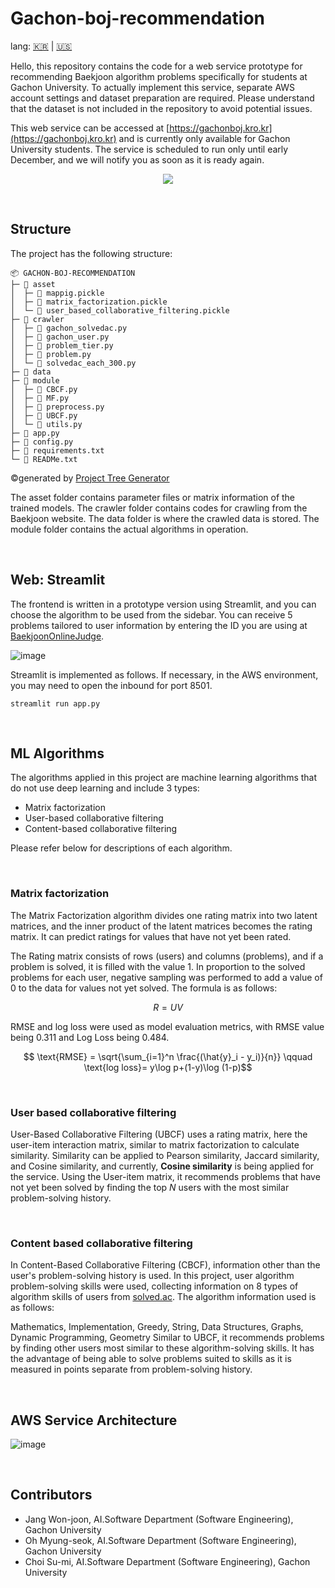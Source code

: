 # Gachon-boj-recommendation

lang: [🇰🇷](https://github.com/Orca0917/Gachon-boj-recommendation) | [🇺🇸](https://github.com/Orca0917/Gachon-boj-recommendation/blob/main/README-us.md)

Hello, this repository contains the code for a web service prototype for recommending Baekjoon algorithm problems specifically for students at Gachon University. To actually implement this service, separate AWS account settings and dataset preparation are required. Please understand that the dataset is not included in the repository to avoid potential issues.

This web service can be accessed at [https://gachonboj.kro.kr](https://gachonboj.kro.kr) and is currently only available for Gachon University students. The service is scheduled to run only until early December, and we will notify you as soon as it is ready again.

<p style="text-align: center;">
<img src="https://github.com/Orca0917/Gachon-boj-recommendation/assets/91870042/09f42896-a21f-4d80-bfdc-af547d455c2e" />
</p>

<br>


## Structure

The project has the following structure:
```
📦 GACHON-BOJ-RECOMMENDATION
├─ 📂 asset
│  ├─ 📄 mappig.pickle
│  ├─ 📄 matrix_factorization.pickle
│  └─ 📄 user_based_collaborative_filtering.pickle
├─ 📂 crawler
│  ├─ 📜 gachon_solvedac.py
│  ├─ 📜 gachon_user.py
│  ├─ 📜 problem_tier.py
│  ├─ 📜 problem.py
│  └─ 📜 solvedac_each_300.py
├─ 📂 data
├─ 📂 module
│  ├─ 📜 CBCF.py
│  ├─ 📜 MF.py
│  ├─ 📜 preprocess.py
│  ├─ 📜 UBCF.py
│  └─ 📜 utils.py
├─ 📜 app.py
├─ 📜 config.py
├─ 📄 requirements.txt
└─ 📄 READMe.txt
```
©generated by [Project Tree Generator](https://woochanleee.github.io/project-tree-generator)


The asset folder contains parameter files or matrix information of the trained models.
The crawler folder contains codes for crawling from the Baekjoon website.
The data folder is where the crawled data is stored.
The module folder contains the actual algorithms in operation.

<br>

## Web: Streamlit
The frontend is written in a prototype version using Streamlit, and you can choose the algorithm to be used from the sidebar. You can receive 5 problems tailored to user information by entering the ID you are using at [BaekjoonOnlineJudge](https://noj.am).

![image](https://github.com/Orca0917/Gachon-boj-recommendation/assets/91870042/5393dbc0-bfd6-4343-a8d5-cbf57fa0b147)

Streamlit is implemented as follows. If necessary, in the AWS environment, you may need to open the inbound for port 8501.

```absh
streamlit run app.py
```

<br>


## ML Algorithms

The algorithms applied in this project are machine learning algorithms that do not use deep learning and include 3 types:

- Matrix factorization
- User-based collaborative filtering
- Content-based collaborative filtering

Please refer below for descriptions of each algorithm.

<br>

### Matrix factorization
The Matrix Factorization algorithm divides one rating matrix into two latent matrices, and the inner product of the latent matrices becomes the rating matrix. It can predict ratings for values that have not yet been rated.

The Rating matrix consists of rows (users) and columns (problems), and if a problem is solved, it is filled with the value 1. In proportion to the solved problems for each user, negative sampling was performed to add a value of 0 to the data for values not yet solved. The formula is as follows:

$$
R = UV
$$

RMSE and log loss were used as model evaluation metrics, with RMSE value being 0.311 and Log Loss being 0.484.

$$ \text{RMSE} = \sqrt{\sum_{i=1}^n \frac{(\hat{y}_i - y_i)}{n}} \qquad \text{log loss}= y\log p+(1-y)\log (1-p)$$

<br>

### User based collaborative filtering

User-Based Collaborative Filtering (UBCF) uses a rating matrix, here the user-item interaction matrix, similar to matrix factorization to calculate similarity. Similarity can be applied to Pearson similarity, Jaccard similarity, and Cosine similarity, and currently, **Cosine similarity** is being applied for the service. Using the User-item matrix, it recommends problems that have not yet been solved by finding the top $N$ users with the most similar problem-solving history.

<br>

### Content based collaborative filtering

In Content-Based Collaborative Filtering (CBCF), information other than the user's problem-solving history is used. In this project, user algorithm problem-solving skills were used, collecting information on 8 types of algorithm skills of users from [solved.ac](https://solved.ac). The algorithm information used is as follows:

Mathematics, Implementation, Greedy, String, Data Structures, Graphs, Dynamic Programming, Geometry
Similar to UBCF, it recommends problems by finding other users most similar to these algorithm-solving skills. It has the advantage of being able to solve problems suited to skills as it is measured in points separate from problem-solving history.


<br>

## AWS Service Architecture

![image](https://github.com/Orca0917/Gachon-boj-recommendation/assets/91870042/323357b0-998d-45d2-b8e8-baa8ae26ccd8)

<br>

## Contributors

- Jang Won-joon, AI.Software Department (Software Engineering), Gachon University
- Oh Myung-seok, AI.Software Department (Software Engineering), Gachon University
- Choi Su-mi, AI.Software Department (Software Engineering), Gachon University
